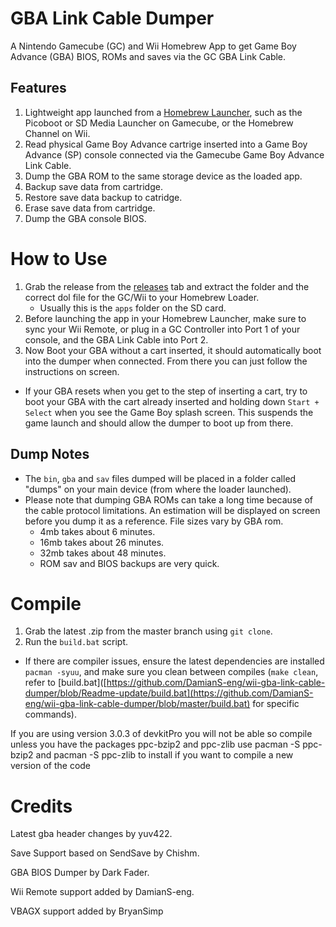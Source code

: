# GBA Link Cable Dumper
A Nintendo Gamecube (GC) and Wii Homebrew App to get Game Boy Advance (GBA) BIOS, ROMs and saves via the GC GBA Link Cable.

## Features
1. Lightweight app launched from a [Homebrew Launcher](https://www.gc-forever.com/wiki/index.php?title=Booting_homebrew#Active_Products), such as the Picoboot or SD Media Launcher on Gamecube, or the Homebrew Channel on Wii.
1. Read physical Game Boy Advance cartrige inserted into a Game Boy Advance (SP) console connected via the Gamecube Game Boy Advance Link Cable.
1. Dump the GBA ROM to the same storage device as the loaded app.
1. Backup save data from cartridge.
1. Restore save data backup to catridge.
1. Erase save data from cartridge.
1. Dump the GBA console BIOS.

# How to Use
1. Grab the release from the [releases](https://github.com/DamianS-eng/wii-gba-link-cable-dumper/releases) tab and extract the folder and the correct dol file for the GC/Wii to your Homebrew Loader.
   - Usually this is the `apps` folder on the SD card.
1. Before launching the app in your Homebrew Launcher, make sure to sync your Wii Remote, or plug in a GC Controller into Port 1 of your console, and the GBA Link Cable into Port 2.
1. Now Boot your GBA without a cart inserted, it should automatically boot into the dumper when connected. From there you can just follow the instructions on screen.  
  - If your GBA resets when you get to the step of inserting a cart, try to boot your GBA with the cart already inserted and holding down `Start + Select` when you see the Game Boy splash screen. This suspends the game launch and should allow the dumper to boot up from there.

## Dump Notes

- The `bin`, `gba` and `sav` files dumped will be placed in a folder called "dumps" on your main device (from where the loader launched).
- Please note that dumping GBA ROMs can take a long time because of the cable protocol limitations. An estimation will be displayed on screen before you dump it as a reference. File sizes vary by GBA rom.
  - 4mb takes about 6 minutes.
  - 16mb takes about 26 minutes.
  - 32mb takes about 48 minutes.
  - ROM sav and BIOS backups are very quick.

# Compile

1. Grab the latest .zip from the master branch using `git clone`.
1. Run the `build.bat` script.
- If there are compiler issues, ensure the latest dependencies are installed `pacman -syuu`, and make sure you clean between compiles (`make clean`, refer to [build.bat]([https://github.com/DamianS-eng/wii-gba-link-cable-dumper/blob/Readme-update/build.bat](https://github.com/DamianS-eng/wii-gba-link-cable-dumper/blob/master/build.bat) for specific commands).

If you are using version 3.0.3 of devkitPro you will not be able so compile unless you have the packages
ppc-bzip2 and ppc-zlib 
use pacman -S ppc-bzip2 and pacman -S ppc-zlib
to install if you want to compile a new version of the code

# Credits

Latest gba header changes by yuv422.

Save Support based on SendSave by Chishm. 

GBA BIOS Dumper by Dark Fader.

Wii Remote support added by DamianS-eng.

VBAGX support added by BryanSimp
